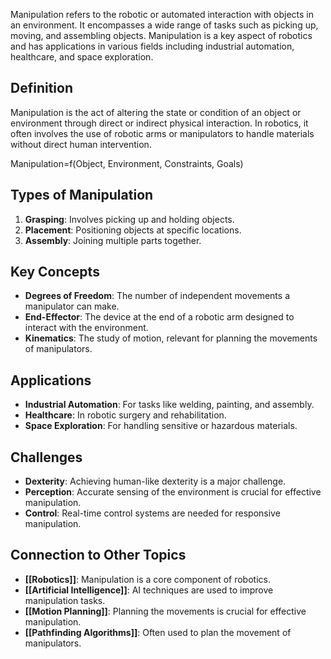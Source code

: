 Manipulation refers to the robotic or automated interaction with objects in an environment. It encompasses a wide range of tasks such as picking up, moving, and assembling objects. Manipulation is a key aspect of robotics and has applications in various fields including industrial automation, healthcare, and space exploration.

## Definition

Manipulation is the act of altering the state or condition of an object or environment through direct or indirect physical interaction. In robotics, it often involves the use of robotic arms or manipulators to handle materials without direct human intervention.

Manipulation=f(Object, Environment, Constraints, Goals)

## Types of Manipulation

1. **Grasping**: Involves picking up and holding objects.
2. **Placement**: Positioning objects at specific locations.
3. **Assembly**: Joining multiple parts together.

## Key Concepts

- **Degrees of Freedom**: The number of independent movements a manipulator can make.
- **End-Effector**: The device at the end of a robotic arm designed to interact with the environment.
- **Kinematics**: The study of motion, relevant for planning the movements of manipulators.

## Applications

- **Industrial Automation**: For tasks like welding, painting, and assembly.
- **Healthcare**: In robotic surgery and rehabilitation.
- **Space Exploration**: For handling sensitive or hazardous materials.

## Challenges

- **Dexterity**: Achieving human-like dexterity is a major challenge.
- **Perception**: Accurate sensing of the environment is crucial for effective manipulation.
- **Control**: Real-time control systems are needed for responsive manipulation.

## Connection to Other Topics

- **[[Robotics]]**: Manipulation is a core component of robotics.
- **[[Artificial Intelligence]]**: AI techniques are used to improve manipulation tasks.
- **[[Motion Planning]]**: Planning the movements is crucial for effective manipulation.
- **[[Pathfinding Algorithms]]**: Often used to plan the movement of manipulators.